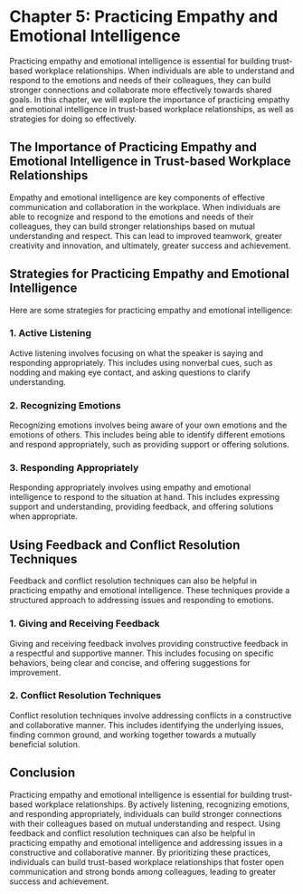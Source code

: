Chapter 5: Practicing Empathy and Emotional Intelligence
========================================================

Practicing empathy and emotional intelligence is essential for building trust-based workplace relationships. When individuals are able to understand and respond to the emotions and needs of their colleagues, they can build stronger connections and collaborate more effectively towards shared goals. In this chapter, we will explore the importance of practicing empathy and emotional intelligence in trust-based workplace relationships, as well as strategies for doing so effectively.

The Importance of Practicing Empathy and Emotional Intelligence in Trust-based Workplace Relationships
------------------------------------------------------------------------------------------------------

Empathy and emotional intelligence are key components of effective communication and collaboration in the workplace. When individuals are able to recognize and respond to the emotions and needs of their colleagues, they can build stronger relationships based on mutual understanding and respect. This can lead to improved teamwork, greater creativity and innovation, and ultimately, greater success and achievement.

Strategies for Practicing Empathy and Emotional Intelligence
------------------------------------------------------------

Here are some strategies for practicing empathy and emotional intelligence:

### 1. Active Listening

Active listening involves focusing on what the speaker is saying and responding appropriately. This includes using nonverbal cues, such as nodding and making eye contact, and asking questions to clarify understanding.

### 2. Recognizing Emotions

Recognizing emotions involves being aware of your own emotions and the emotions of others. This includes being able to identify different emotions and respond appropriately, such as providing support or offering solutions.

### 3. Responding Appropriately

Responding appropriately involves using empathy and emotional intelligence to respond to the situation at hand. This includes expressing support and understanding, providing feedback, and offering solutions when appropriate.

Using Feedback and Conflict Resolution Techniques
-------------------------------------------------

Feedback and conflict resolution techniques can also be helpful in practicing empathy and emotional intelligence. These techniques provide a structured approach to addressing issues and responding to emotions.

### 1. Giving and Receiving Feedback

Giving and receiving feedback involves providing constructive feedback in a respectful and supportive manner. This includes focusing on specific behaviors, being clear and concise, and offering suggestions for improvement.

### 2. Conflict Resolution Techniques

Conflict resolution techniques involve addressing conflicts in a constructive and collaborative manner. This includes identifying the underlying issues, finding common ground, and working together towards a mutually beneficial solution.

Conclusion
----------

Practicing empathy and emotional intelligence is essential for building trust-based workplace relationships. By actively listening, recognizing emotions, and responding appropriately, individuals can build stronger connections with their colleagues based on mutual understanding and respect. Using feedback and conflict resolution techniques can also be helpful in practicing empathy and emotional intelligence and addressing issues in a constructive and collaborative manner. By prioritizing these practices, individuals can build trust-based workplace relationships that foster open communication and strong bonds among colleagues, leading to greater success and achievement.
